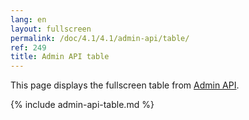 ```yaml
---
lang: en
layout: fullscreen
permalink: /doc/4.1/4.1/admin-api/table/
ref: 249
title: Admin API table
---
```


This page displays the fullscreen table from [Admin API](/doc/admin-api/).

{% include admin-api-table.md %}
